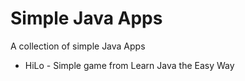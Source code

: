 # Simple Java Apps
A collection of simple Java Apps

* HiLo - Simple game from Learn Java the Easy Way

